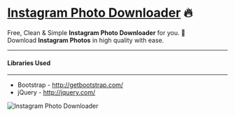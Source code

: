 # [Instagram Photo Downloader](https://kunalsingh19.github.io/Insta-Photo-Downloader/) :fire:

Free, Clean & Simple **Instagram Photo Downloader** for you. :slightly_smiling_face: <br>
Download **Instagram Photos** in high quality with ease.<br>

---

#### Libraries Used

---

* Bootstrap - http://getbootstrap.com/
* jQuery - http://jquery.com/

![Instagram Photo Downloader](https://img.shields.io/badge/Instagram-Photo%20Downloader-purple.svg)
